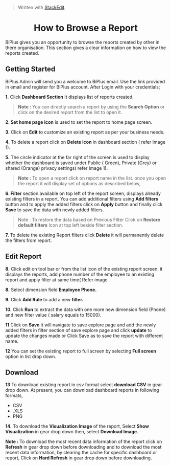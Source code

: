 
> Written with [StackEdit](https://stackedit.io/).

<center><h1>How to Browse a Report</h1></center>

BiPlus gives you an opportunity to browse the reports created by other in there organisation. This section gives a clear information on how to view the reports created.

## Getting Started

BiPlus Admin will send you a welcome to BiPlus email. Use the link provided in email and register for BiPlus account. After Login with your credentials;

**1.** Click  **Dashboard Section** It displays list of  reports created. 

> **Note :** You can directly search a report by using the **Search Option** or click on the desired report from the list to open it.

**2. Set home page icon** is used to set the report to home page screen.

**3.**  Click on  **Edit** to customize an existing report as per your business needs.

**4.** To delete a report click on **Delete Icon**  in dashboard section ( refer Image 1).

**5.**  The circle indicator at the far right of the screen is used to display whether the dashboard is saved under Public ( Green), Private (Grey) or shared (Orange) privacy settings( refer Image 1).

> **Note :** To open a  report click on report name in the list. once you open the report it will display set of options as described below,

**6. Filter** section available on top left of the report screen, displays already existing filters in a report. You can add additional filters using **Add filters** button and to apply the added filters click on **Apply** button and finally click **Save** to save the data with newly added filters.

> Note : To restore the data based on Previous Filter Click on  **Restore default filters** Icon at top left beside filter section.

**7.** To delete the existing Report filters click **Delete** it will permanently delete the filters from report.

## Edit Report

 **8.** Click edit on tool bar or from the list icon of the existing report screen. it displays the reports,  add phone number of the employee to an existing report and apply filter at same time( Refer image 

**8.** Select dimension field **Employee Phone.**

**9.** Click **Add Rule** to add a new **filter.** 

**10.** Click **Run** to extract the data with one more new dimension field (Phone) and new filter value ( salary equals to 15000).

**11** Click on **Save** it will navigate to save explore page and add the newly added filters in filter section of save explore page and click **update** to update the changes made or Click Save as to save the report with different name.

**12** You can set the existing report to full screen by selecting **Full screen** option in list drop down.
## Download
**13** To download existing report in csv format select **download CSV** in gear drop down.
 At present, you can download dashboard reports in following formats,
 - CSV
 - .XLS
-  PNG

**14.**  To download the **Visualization Image** of the report,  Select **Show Visualization** in gear drop down then, select  **Download Image.**

**Note :** To download the most recent data information of the report click on **Refresh** in gear drop down before downloading and to download the most recent data information, by clearing the cache for specific dashboard or report, Click on **Hard Refresh** in gear drop down before downloading. 









<!--stackedit_data:
eyJoaXN0b3J5IjpbMTg4NDg5NDM0MCwtNzMyMTY2MDYzLC0xMD
A0MTY1MDM1LC02NTc3MTc2NDksLTEzMjYxNDY3OTUsLTE4OTkx
NzgyOTgsLTE4MTc3NTA0MzAsLTQxOTQ3MjQ3LC0xNTUyNzgyNz
Y3LDE2ODE3MzU4NzgsLTE2MTgwOTc3MzAsLTIwMzIwMTE2MTks
LTEyMzI0MjUyNzMsMTcwNTMwNDE5MCwtMTI1MDk3MzU1MiwyMD
c5NDc3NDIyLC04OTMxNTE3NjcsLTE5NzEyMTgzMDQsLTg3NzY1
NzYzOCwtMTQwMDA1NDI0M119
-->